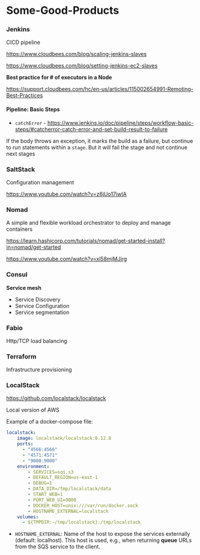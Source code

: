 # Some-Good-Products

### Jenkins

CICD pipeline

https://www.cloudbees.com/blog/scaling-jenkins-slaves

https://www.cloudbees.com/blog/setting-jenkins-ec2-slaves


**Best practice for # of executors in a Node**

https://support.cloudbees.com/hc/en-us/articles/115002654991-Remoting-Best-Practices


#### Pipeline: Basic Steps

- `catchError` - https://www.jenkins.io/doc/pipeline/steps/workflow-basic-steps/#catcherror-catch-error-and-set-build-result-to-failure

If the body throws an exception, it marks the build as a failure, but continue to run statements within a `stage`. But it will fail the stage and not continue next stages

### SaltStack

Configuration management

https://www.youtube.com/watch?v=z6jUo17iwIA

### Nomad

A simple and flexible workload orchestrator to deploy and manage containers 

https://learn.hashicorp.com/tutorials/nomad/get-started-install?in=nomad/get-started

https://www.youtube.com/watch?v=xl58mjMJjrg

### Consul

**Service mesh**

- Service Discovery
- Service Configuration
- Service segmentation

### Fabio

Http/TCP load balancing

### Terraform

Infrastructure provisioning

### LocalStack 

https://github.com/localstack/localstack

Local version of AWS

Example of a docker-compose file:

```yml
localstack:
    image: localstack/localstack:0.12.8
    ports:
      - "4566:4566"
      - "4571:4571"
      - "9000:9000"
    environment:
        - SERVICES=sqs,s3
        - DEFAULT_REGION=us-east-1
        - DEBUG=1
        - DATA_DIR=/tmp/localstack/data
        - START_WEB=1
        - PORT_WEB_UI=9000
        - DOCKER_HOST=unix:///var/run/docker.sock
        - HOSTNAME_EXTERNAL=localstack
    volumes:
      - ${TMPDIR:-/tmp/localstack}:/tmp/localstack
```

- `HOSTNAME_EXTERNAL`: Name of the host to expose the services externally (default: localhost). This host is used, e.g., when returning **queue** URLs from the SQS service to the client.
